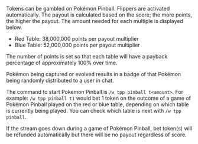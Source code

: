 Tokens can be gambled on Pokémon Pinball. Flippers are activated automatically. The payout is calculated based on the score; the more points, the higher the payout. The amount needed for each multiple is displayed below.

* Red Table: 38,000,000 points per payout multiplier
* Blue Table: 52,000,000 points per payout multiplier

The number of points is set so that each table will have a payback percentage of approximately 100% over time.

Pokémon being captured or evolved results in a badge of that Pokémon being randomly distributed to a user in chat.

The command to start Pokemon Pinball is `/w tpp pinball t<amount>`. For example: `/w tpp pinball t1` would bet 1 token on the outcome of a game of Pokémon Pinball played on the red or blue table, depending on which table is currently being played. You can check which table is next with `/w tpp pinball`.

If the stream goes down during a game of Pokémon Pinball, bet token(s) will be refunded automatically but there will be no payout regardless of score.
